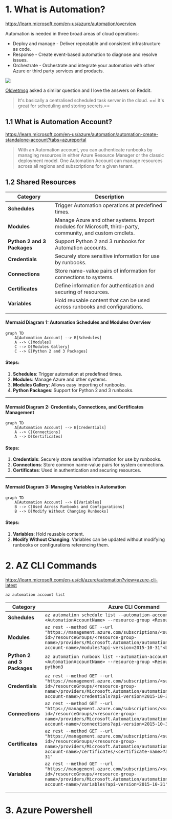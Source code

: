 # 1. What is Automation?
https://learn.microsoft.com/en-us/azure/automation/overview

Automation is needed in three broad areas of cloud operations:

* Deploy and manage - Deliver repeatable and consistent infrastructure as code.
* Response - Create event-based automation to diagnose and resolve issues.
* Orchestrate - Orchestrate and integrate your automation with other Azure or third party services and products.

![](https://i.imgur.com/jt7AP8Y.png)


[Oldvetmsg](https://www.reddit.com/r/AZURE/comments/1agonzr/azure_automation/) asked a similar question and I love the answers on Reddit. 

>It's basically a centralised scheduled task server in the cloud.
==i It's great for scheduling and storing secrets.==

## 1.1 What is Automation Account?
https://learn.microsoft.com/en-us/azure/automation/automation-create-standalone-account?tabs=azureportal

>With an Automation account, you can authenticate runbooks by managing resources in either Azure Resource Manager or the classic deployment model. One Automation Account can manage resources across all regions and subscriptions for a given tenant.

## 1.2 Shared Resources


| **Category**                | **Description**                                                                                           |
| --------------------------- | --------------------------------------------------------------------------------------------------------- |
| **Schedules**               | Trigger Automation operations at predefined times.                                                        |
| **Modules**                 | Manage Azure and other systems. Import modules for Microsoft, third-party, community, and custom cmdlets. |
| **Python 2 and 3 Packages** | Support Python 2 and 3 runbooks for Automation accounts.                                                  |
| **Credentials**             | Securely store sensitive information for use by runbooks.                                                 |
| **Connections**             | Store name-value pairs of information for connections to systems.                                         |
| **Certificates**            | Define information for authentication and securing of resources.                                          |
| **Variables**               | Hold reusable content that can be used across runbooks and configurations.                                |
|                             |                                                                                                           |


#### Mermaid Diagram 1: **Automation Schedules and Modules Overview**

```mermaid
graph TD
    A[Automation Account] --> B[Schedules]
    A --> C[Modules]
    C --> D[Modules Gallery]
    C --> E[Python 2 and 3 Packages]
```

#### Steps:
1. **Schedules**: Trigger automation at predefined times.
2. **Modules**: Manage Azure and other systems.
3. **Modules Gallery**: Allows easy importing of runbooks.
4. **Python Packages**: Support for Python 2 and 3 runbooks.

---

#### Mermaid Diagram 2: **Credentials, Connections, and Certificates Management**

```mermaid
graph TD
    A[Automation Account] --> B[Credentials]
    A --> C[Connections]
    A --> D[Certificates]
```

#### Steps:
1. **Credentials**: Securely store sensitive information for use by runbooks.
2. **Connections**: Store common name-value pairs for system connections.
3. **Certificates**: Used in authentication and securing resources.

---

#### Mermaid Diagram 3: **Managing Variables in Automation**

```mermaid
graph TD
    A[Automation Account] --> B[Variables]
    B --> C[Used Across Runbooks and Configurations]
    B --> D[Modify Without Changing Runbooks]
```

#### Steps:
1. **Variables**: Hold reusable content.
2. **Modify Without Changing**: Variables can be updated without modifying runbooks or configurations referencing them.


# 2. AZ CLI Commands
https://learn.microsoft.com/en-us/cli/azure/automation?view=azure-cli-latest
```
az automation account list

```


| **Category**                | **Azure CLI Command**                                                                                                                                                                                                                                               |
| --------------------------- | ------------------------------------------------------------------------------------------------------------------------------------------------------------------------------------------------------------------------------------------------------------------- |
| **Schedules**               | `az automation schedule list --automation-account-name <AutomationAccountName> --resource-group <ResourceGroupName>`                                                                                                                                                |
| **Modules**                 | `az rest --method GET --url "https://management.azure.com/subscriptions/<subscription-id>/resourceGroups/<resource-group-name>/providers/Microsoft.Automation/automationAccounts/<automation-account-name>/modules?api-version=2015-10-31"<br>`                     |
| **Python 2 and 3 Packages** | `az automation runbook list --automation-account-name <AutomationAccountName> --resource-group <ResourceGroupName> --type python3`                                                                                                                                  |
| **Credentials**             | `az rest --method GET --url "https://management.azure.com/subscriptions/<subscription-id>/resourceGroups/<resource-group-name>/providers/Microsoft.Automation/automationAccounts/<automation-account-name>/credentials?api-version=2015-10-31"<br>`                 |
| **Connections**             | `az rest --method GET --url "https://management.azure.com/subscriptions/<subscription-id>/resourceGroups/<resource-group-name>/providers/Microsoft.Automation/automationAccounts/<automation-account-name>/connections?api-version=2015-10-31"<br>`                 |
| **Certificates**            | `az rest --method GET --url "https://management.azure.com/subscriptions/<subscription-id>/resourceGroups/<resource-group-name>/providers/Microsoft.Automation/automationAccounts/<automation-account-name>/certificates/<certificate-name>?api-version=2015-10-31"` |
| **Variables**               | `az rest --method GET --url "https://management.azure.com/subscriptions/<subscription-id>/resourceGroups/<resource-group-name>/providers/Microsoft.Automation/automationAccounts/<automation-account-name>/variables?api-version=2015-10-31"`<br>                   |
|                             |                                                                                                                                                                                                                                                                     |
|                             |                                                                                                                                                                                                                                                                     |


# 3. Azure Powershell
